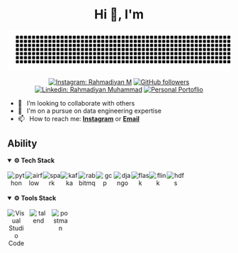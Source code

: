 <h1 align="center"> Hi 👋, I'm <a href="https://www.instagram.com/rianying/"></a></h1>
<div align="center">

[![jasineri/gitartwork](gitartwork.svg)](https://github.com/rianying/rianying)
</div>
<div align="center">

[![Instagram: Rahmadiyan M](https://img.shields.io/badge/-FOLLOW-blue?style=for-the-badge&logo=Instagram&link=ttps://www.instagram.com/rianying/)][instagram]
[![GitHub followers](https://img.shields.io/github/followers/rianying?logo=GitHub&style=for-the-badge)][github]
[![Linkedin: Rahmadiyan Muhammad](https://img.shields.io/badge/-CONNECT-blue?style=for-the-badge&logo=Linkedin&link=https://www.linkedin.com/in/rahmadiyan)][linkedin]
[![Personal Portoflio](https://img.shields.io/badge/Personal_Portfolio)][personal-portfolio]

</div>

- 👯 &ensp;I’m looking to collaborate with others
- 🗿 &ensp;I'm on a pursue on data engineering expertise
- 📫 &ensp;How to reach me: [**Instagram**][instagram] or [**Email**][email]
## Ability
<details open="">
  <summary><b> ⚙️ Tech Stack </b></summary>
</br>

  <div align="center">
    <img align="left" src="https://upload.wikimedia.org/wikipedia/commons/thumb/c/c3/Python-logo-notext.svg/1869px-Python-logo-notext.svg.png" alt="python" width="40px"  />
    <img align="left" alt="airflow" width="40px" src="https://airflow.apache.org/docs/apache-airflow/2.3.2/_images/pin_large.png"  />
    <img align="left" src="https://upload.wikimedia.org/wikipedia/commons/thumb/f/f3/Apache_Spark_logo.svg/1200px-Apache_Spark_logo.svg.png" alt="spark" width="40px" />
    <img align="left" src="https://w7.pngwing.com/pngs/929/893/png-transparent-apache-kafka-apache-cassandra-logo-apache-http-server-apache-hadoop-beijing-text-logo-windows.png" alt="kafka" width="40px" />
    <img align="left" src="https://upload.wikimedia.org/wikipedia/commons/thumb/7/71/RabbitMQ_logo.svg/2560px-RabbitMQ_logo.svg.png" alt="rabbitmq" width="40px" />
    <img align="left" alt="gcp" width="40px" src="https://www.gend.co/hs-fs/hubfs/gcp-logo-cloud.png?width=730&name=gcp-logo-cloud.png" />   
    <img align="left" alt="django" width="40px" src="https://w7.pngwing.com/pngs/159/366/png-transparent-django-python-computer-icons-logo-python-text-label-rectangle-thumbnail.png"/>
    <img align="left" alt="flask" width="40px" src="https://www.jumpingrivers.com/blog/python-api-deployment-rstudio-flask/flask.png"/>
    <img align="left" alt="flink" width="40px" src="https://www.driven.io/wp-content/uploads/2016/02/flink-logo.png"/>
    <img align="left" alt="hdfs" width="40px" src="https://images.g2crowd.com/uploads/product/image/social_landscape/social_landscape_689ac3b637ca780ceb5591a5a9bde905/hadoop-hdfs.png"/>
  </div>
  </br>
</details>

</br>
</br>

<details open="">
  <summary><b> ⚙️ Tools Stack </b></summary>
</br>
  
  <center>
    <img align="left" alt="Visual Studio Code" width="40px" src="https://cdn.jsdelivr.net/gh/devicons/devicon/icons/vscode/vscode-original.svg" style="padding-right:10px;" />
    <img align="left" alt="talend" width="40px" src="https://i.pinimg.com/originals/14/8c/a5/148ca54a0f1c8d22df4499d595d0da4c.png" style="padding-right:10px;" />
    <img align="left" alt="postman" width="40px" src="https://voyager.postman.com/logo/postman-logo-icon-orange.svg"  />
  </center>
</details>
</br>

[linkedin]:https://www.linkedin.com/in/rahmadiyan/
[github]: https://github.com/rianying
[instagram]: https://www.instagram.com/rianying/
[email]: rahmadiyanmuhammad12@gmail.com/
[personal-portfolio]: https://www.rian.social/
